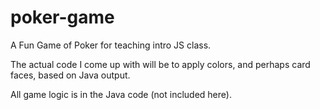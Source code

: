 # poker-game
A Fun Game of Poker for teaching intro JS class.

The actual code I come up with will be to apply colors, and perhaps card faces, based on Java output.

All game logic is in the Java code (not included here).
